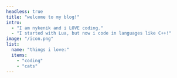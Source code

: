 ```yaml
---
headless: true
title: "welcome to my blog!"
intro: 
  - "I am nykenik and i LOVE coding."
  - "I started with Lua, but now i code in languages like C++!"
image: "/icon.png"
list:
  name: "things i love:"
  items: 
    - "coding"
    - "cats"
---
```

